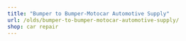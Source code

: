 ```yaml
---
title: "Bumper to Bumper-Motocar Automotive Supply"
url: /olds/bumper-to-bumper-motocar-automotive-supply/
shop: car repair
---
```

